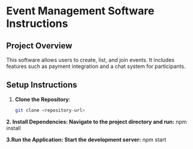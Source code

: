 # Event Management Software Instructions

## Project Overview
This software allows users to create, list, and join events. It includes features such as payment integration and a chat system for participants.

## Setup Instructions
1. **Clone the Repository**:
   ```bash
   git clone <repository-url>

**2. Install Dependencies: Navigate to the project directory and run:**
npm install

**3.Run the Application: Start the development server:**
npm start
